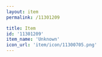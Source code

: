 ```yaml
---
layout: item
permalink: /11301209

title: Item
id: '11301209'
item_name: 'Unknown'
icon_url: 'item/icon/11300705.png'
---
```

